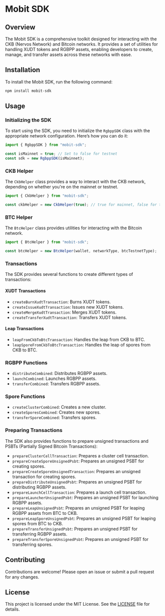 # Mobit SDK

## Overview

The Mobit SDK is a comprehensive toolkit designed for interacting with the CKB (Nervos Network) and Bitcoin networks. It provides a set of utilities for handling XUDT tokens and RGBPP assets, enabling developers to create, manage, and transfer assets across these networks with ease.

## Installation

To install the Mobit SDK, run the following command:

```bash
npm install mobit-sdk
```

## Usage

### Initializing the SDK

To start using the SDK, you need to initialize the `RgbppSDK` class with the appropriate network configuration. Here’s how you can do it:

```typescript
import { RgbppSDK } from "mobit-sdk";

const isMainnet = true; // Set to false for testnet
const sdk = new RgbppSDK(isMainnet);
```

### CKB Helper

The `CkbHelper` class provides a way to interact with the CKB network, depending on whether you're on the mainnet or testnet.

```typescript
import { CkbHelper } from "mobit-sdk";

const ckbHelper = new CkbHelper(true); // true for mainnet, false for testnet
```

### BTC Helper

The `BtcHelper` class provides utilities for interacting with the Bitcoin network.

```typescript
import { BtcHelper } from "mobit-sdk";

const btcHelper = new BtcHelper(wallet, networkType, btcTestnetType);
```

### Transactions

The SDK provides several functions to create different types of transactions:

#### XUDT Transactions

- `createBurnXudtTransaction`: Burns XUDT tokens.
- `createIssueXudtTransaction`: Issues new XUDT tokens.
- `createMergeXudtTransaction`: Merges XUDT tokens.
- `createTransferXudtTransaction`: Transfers XUDT tokens.

#### Leap Transactions

- `leapFromCkbToBtcTransaction`: Handles the leap from CKB to BTC.
- `leapSporeFromCkbToBtcTransaction`: Handles the leap of spores from CKB to BTC.

### RGBPP Functions

- `distributeCombined`: Distributes RGBPP assets.
- `launchCombined`: Launches RGBPP assets.
- `transferCombined`: Transfers RGBPP assets.

### Spore Functions

- `createClusterCombined`: Creates a new cluster.
- `createSporesCombined`: Creates new spores.
- `transferSporeCombined`: Transfers spores.

### Preparing Transactions

The SDK also provides functions to prepare unsigned transactions and PSBTs (Partially Signed Bitcoin Transactions):

- `prepareClusterCellTransaction`: Prepares a cluster cell transaction.
- `prepareCreateSporeUnsignedPsbt`: Prepares an unsigned PSBT for creating spores.
- `prepareCreateSporeUnsignedTransaction`: Prepares an unsigned transaction for creating spores.
- `prepareDistributeUnsignedPsbt`: Prepares an unsigned PSBT for distributing RGBPP assets.
- `prepareLaunchCellTransaction`: Prepares a launch cell transaction.
- `prepareLauncherUnsignedPsbt`: Prepares an unsigned PSBT for launching RGBPP assets.
- `prepareLeapUnsignedPsbt`: Prepares an unsigned PSBT for leaping RGBPP assets from BTC to CKB.
- `prepareLeapSporeUnsignedPsbt`: Prepares an unsigned PSBT for leaping spores from BTC to CKB.
- `prepareTransferUnsignedPsbt`: Prepares an unsigned PSBT for transferring RGBPP assets.
- `prepareTransferSporeUnsignedPsbt`: Prepares an unsigned PSBT for transferring spores.

## Contributing

Contributions are welcome! Please open an issue or submit a pull request for any changes.

## License

This project is licensed under the MIT License. See the [LICENSE](LICENSE) file for details.
